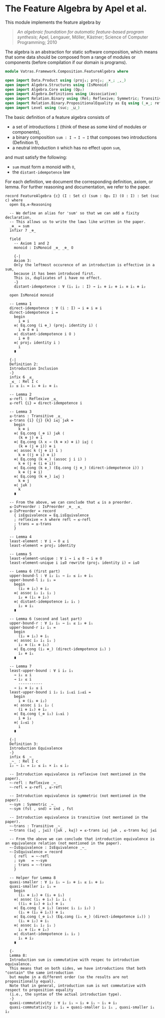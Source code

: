 # The Feature Algebra by Apel et al.

This module implements the feature algebra by

> _An algebraic foundation for automatic feature-based program synthesis_;
> Apel, Lengauer, Möller, Kästner;
> Science of Computer Programming; 2010

The algebra is an abstraction for static software composition, which means
that some data should be composed from a range of modules or components (before compilation
if our domain is programs).

```agda
module Vatras.Framework.Composition.FeatureAlgebra where

open import Data.Product using (proj₁; proj₂; _×_; _,_)
open import Algebra.Structures using (IsMonoid)
open import Algebra.Core using (Op₂)
open import Algebra.Definitions using (Associative)
open import Relation.Binary using (Rel; Reflexive; Symmetric; Transitive; IsEquivalence; IsPreorder)
open import Relation.Binary.PropositionalEquality as Eq using (_≡_; refl)
open import Level using (suc; _⊔_)
```

The basic definition of a feature algebra consists of

- a set of introductions `I` (think of these as some kind of modules or components),
- a binary composition `sum : I → I → I` that composes two introductions (Definition 1),
- a neutral introduction `𝟘` which has no effect upon `sum`,

and must satisfy the following:

- `sum` must form a monoid with `𝟘`,
- the `distant-idempotence` law

For each definition, we document the corresponding definition, axiom, or lemma.
For further reasoning and documentation, we refer to the paper.

```
record FeatureAlgebra {c} (I : Set c) (sum : Op₂ I) (𝟘 : I) : Set (suc c) where
  open Eq.≡-Reasoning

  -- We define an alias for 'sum' so that we can add a fixity declaration.
  -- This allows us to write the laws like written in the paper.
  _⊕_ = sum
  infixr 7 _⊕_

  field
    -- Axiom 1 and 2
    monoid : IsMonoid _≡_ _⊕_ 𝟘

    {-|
    Axiom 3:
    Only the leftmost occurence of an introduction is effective in a sum,
    because it has been introduced first.
    This is, duplicates of i have no effect.
    -}
    distant-idempotence : ∀ (i₁ i₂ : I) → i₁ ⊕ i₂ ⊕ i₁ ≡ i₁ ⊕ i₂

  open IsMonoid monoid

  -- Lemma 1
  direct-idempotence : ∀ (i : I) → i ⊕ i ≡ i
  direct-idempotence i =
    begin
      i ⊕ i
    ≡⟨ Eq.cong (i ⊕_) (proj₁ identity i) ⟨
      i ⊕ 𝟘 ⊕ i
    ≡⟨ distant-idempotence i 𝟘 ⟩
      i ⊕ 𝟘
    ≡⟨ proj₂ identity i ⟩
      i
    ∎

  {-|
  Definition 2:
  Introduction Inclusion
  -}
  infix 6 _≤_
  _≤_ : Rel I c
  i₂ ≤ i₁ = i₁ ⊕ i₂ ≡ i₁

  -- Lemma 2
  ≤-refl : Reflexive _≤_
  ≤-refl {i} = direct-idempotence i

  -- Lemma 3
  ≤-trans : Transitive _≤_
  ≤-trans {i} {j} {k} i≤j j≤k =
    begin
      k ⊕ i
    ≡⟨ Eq.cong (_⊕ i) j≤k ⟨
      (k ⊕ j) ⊕ i
    ≡⟨ Eq.cong (λ x → (k ⊕ x) ⊕ i) i≤j ⟨
      (k ⊕ (j ⊕ i)) ⊕ i
    ≡⟨ assoc k (j ⊕ i) i ⟩
      k ⊕ ((j ⊕ i) ⊕ i)
    ≡⟨ Eq.cong (k ⊕_) (assoc j i i) ⟩
      k ⊕ (j ⊕ (i ⊕ i))
    ≡⟨ Eq.cong (k ⊕_) (Eq.cong (j ⊕_) (direct-idempotence i)) ⟩
      k ⊕ (j ⊕ i)
    ≡⟨ Eq.cong (k ⊕_) i≤j ⟩
      k ⊕ j
    ≡⟨ j≤k ⟩
      k
    ∎

  -- From the above, we can conclude that ≤ is a preorder.
  ≤-IsPreorder : IsPreorder _≡_ _≤_
  ≤-IsPreorder = record
    { isEquivalence = Eq.isEquivalence
    ; reflexive = λ where refl → ≤-refl
    ; trans = ≤-trans
    }

  -- Lemma 4
  least-element : ∀ i → 𝟘 ≤ i
  least-element = proj₂ identity

  -- Lemma 5
  least-element-unique : ∀ i → i ≤ 𝟘 → i ≡ 𝟘
  least-element-unique i i≤𝟘 rewrite (proj₁ identity i) = i≤𝟘

  -- Lemma 6 (first part)
  upper-bound-l : ∀ i₂ i₁ → i₂ ≤ i₂ ⊕ i₁
  upper-bound-l i₂ i₁ =
    begin
      (i₂ ⊕ i₁) ⊕ i₂
    ≡⟨ assoc i₂ i₁ i₂ ⟩
      i₂ ⊕ (i₁ ⊕ i₂)
    ≡⟨ distant-idempotence i₂ i₁ ⟩
      i₂ ⊕ i₁
    ∎

  -- Lemma 6 (second and last part)
  upper-bound-r : ∀ i₂ i₁ → i₁ ≤ i₂ ⊕ i₁
  upper-bound-r i₂ i₁ =
    begin
      (i₂ ⊕ i₁) ⊕ i₁
    ≡⟨ assoc i₂ i₁ i₁ ⟩
      i₂ ⊕ (i₁ ⊕ i₁)
    ≡⟨ Eq.cong (i₂ ⊕_) (direct-idempotence i₁) ⟩
      i₂ ⊕ i₁
    ∎

  -- Lemma 7
  least-upper-bound : ∀ i i₂ i₁
    → i₁ ≤ i
    → i₂ ≤ i
      -----------
    → i₁ ⊕ i₂ ≤ i
  least-upper-bound i i₂ i₁ i₁≤i i₂≤i =
    begin
      i ⊕ (i₁ ⊕ i₂)
    ≡⟨ assoc i i₁ i₂ ⟨
      (i ⊕ i₁) ⊕ i₂
    ≡⟨ Eq.cong (_⊕ i₂) i₁≤i ⟩
      i ⊕ i₂
    ≡⟨ i₂≤i ⟩
      i
    ∎

  {-|
  Definition 3:
  Introduction Equivalence
  -}
  infix 6 _~_
  _~_ : Rel I c
  i₂ ~ i₁ = i₂ ≤ i₁ × i₁ ≤ i₂

  -- Introduction equivalence is reflexive (not mentioned in the paper).
  ~-refl : Reflexive _~_
  ~-refl = ≤-refl , ≤-refl

  -- Introduction equivalence is symmetric (not mentioned in the paper).
  ~-sym : Symmetric _~_
  ~-sym (fst , snd) = snd , fst

  -- Introduction equivalence is transitive (not mentioned in the paper).
  ~-trans : Transitive _~_
  ~-trans (i≤j , j≤i) (j≤k , k≤j) = ≤-trans i≤j j≤k , ≤-trans k≤j j≤i

  -- From the above we can conclude that introduction equivalence is an equivalence relation (not mentioned in the paper).
  ~-IsEquivalence : IsEquivalence _~_
  ~-IsEquivalence = record
    { refl  = ~-refl
    ; sym   = ~-sym
    ; trans = ~-trans
    }

  -- Helper for Lemma 8
  quasi-smaller : ∀ i₂ i₁ → i₂ ⊕ i₁ ≤ i₁ ⊕ i₂
  quasi-smaller i₂ i₁ =
    begin
      (i₁ ⊕ i₂) ⊕ (i₂ ⊕ i₁)
    ≡⟨ assoc (i₁ ⊕ i₂) i₂ i₁ ⟨
      ((i₁ ⊕ i₂) ⊕ i₂) ⊕ i₁
    ≡⟨ Eq.cong (_⊕ i₁) (assoc i₁ i₂ i₂) ⟩
      (i₁ ⊕ (i₂ ⊕ i₂)) ⊕ i₁
    ≡⟨ Eq.cong (_⊕ i₁) (Eq.cong (i₁ ⊕_) (direct-idempotence i₂)) ⟩
      (i₁ ⊕ i₂) ⊕ i₁
    ≡⟨ assoc i₁ i₂ i₁ ⟩
      i₁ ⊕ (i₂ ⊕ i₁)
    ≡⟨ distant-idempotence i₁ i₂ ⟩
      i₁ ⊕ i₂
    ∎

  {-
  Lemma 8:
  Introduction sum is commutative with respec to introduction equivalence.
  This means that on both sides, we have introductions that both "contain" the same introduction
  but maybe in a different order (so the results are not propositionally equal).
  Note that in general, introduction sum is not commutative with respect to proposition equality
  (i.e., the syntax of the actual introduction type).
  -}
  quasi-commutativity : ∀ i₂ i₁ → i₂ ⊕ i₁ ~ i₁ ⊕ i₂
  quasi-commutativity i₂ i₁ = quasi-smaller i₂ i₁ , quasi-smaller i₁ i₂
```
